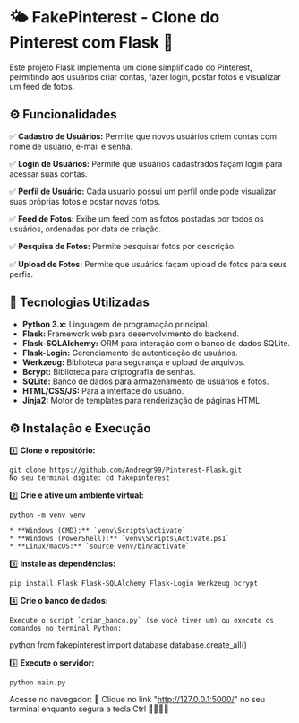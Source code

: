 # 🌤️ **FakePinterest - Clone do Pinterest com Flask** 🤩

Este projeto Flask implementa um clone simplificado do Pinterest, permitindo aos usuários criar contas, fazer login, postar fotos e visualizar um feed de fotos.

## ⚙️ **Funcionalidades**  

✅ **Cadastro de Usuários:** Permite que novos usuários criem contas com nome de usuário, e-mail e senha.

✅ **Login de Usuários:** Permite que usuários cadastrados façam login para acessar suas contas.

✅ **Perfil de Usuário:** Cada usuário possui um perfil onde pode visualizar suas próprias fotos e postar novas fotos.

✅ **Feed de Fotos:** Exibe um feed com as fotos postadas por todos os usuários, ordenadas por data de criação.

✅ **Pesquisa de Fotos:** Permite pesquisar fotos por descrição.

✅ **Upload de Fotos:** Permite que usuários façam upload de fotos para seus perfis.

## 🚀 **Tecnologias Utilizadas**

- **Python 3.x:** Linguagem de programação principal.
- **Flask:** Framework web para desenvolvimento do backend.
- **Flask-SQLAlchemy:** ORM para interação com o banco de dados SQLite.
- **Flask-Login:** Gerenciamento de autenticação de usuários.
- **Werkzeug:** Biblioteca para segurança e upload de arquivos.
- **Bcrypt:** Biblioteca para criptografia de senhas.
- **SQLite:** Banco de dados para armazenamento de usuários e fotos.
- **HTML/CSS/JS:** Para a interface do usuário.
- **Jinja2:** Motor de templates para renderização de páginas HTML.

## ⚙️ **Instalação e Execução**  

1️⃣  **Clone o repositório:**

    git clone https://github.com/Andregr99/Pinterest-Flask.git
    No seu terminal digite: cd fakepinterest

2️⃣  **Crie e ative um ambiente virtual:**

    python -m venv venv

    * **Windows (CMD):** `venv\Scripts\activate`
    * **Windows (PowerShell):** `venv\Scripts\Activate.ps1`
    * **Linux/macOS:** `source venv/bin/activate`

3️⃣  **Instale as dependências:**

    pip install Flask Flask-SQLAlchemy Flask-Login Werkzeug bcrypt

4️⃣  **Crie o banco de dados:**

    Execute o script `criar_banco.py` (se você tiver um) ou execute os comandos no terminal Python:
python
    from fakepinterest import database
    database.create_all()

5️⃣  **Execute o servidor:**

    python main.py

Acesse no navegador:
🔹 Clique no link "http://127.0.0.1:5000/" no seu terminal enquanto segura a tecla Ctrl 🤩🚀🚀🚀
